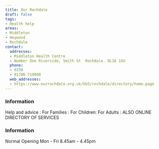 ```yaml
---
title: Our Rochdale
draft: false
tags:
- Health help
areas:
- Middleton
- Heywood
- Rochdale
contact:
  addresses:
  - Middleton Health Centre
  - Number One Riverside, Smith St  Rochdale. OL16 1XU
  phone:
  - 0330
  - 01706 719900
  web_addresses:
  - https://www.ourrochdale.org.uk/kb5/rochdale/directory/home.page
---
```


### Information
Help and advice :
For Families :
For Children:
For Adults :
ALSO ONLINE DIRECTORY OF SERVICES

### Information
Normal Opening Mon - Fri  8.45am - 4.45pm


